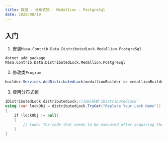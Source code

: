 ```yaml
---
title: 数据 - 分布式锁 - Medallion - PostgreSql
date: 2022/08/19
---
```


## 入门

1. 安装`Masa.Contrib.Data.DistributedLock.Medallion.PostgreSql`

``` shell
dotnet add package Masa.Contrib.Data.DistributedLock.Medallion.PostgreSql
```

2. 修改类`Program`

``` C#
builder.Services.AddDistributedLock(medallionBuilder => medallionBuilder.UseNpgsql("Host=myserver;Username=sa;Password=P@ssw0rd;Database=identity"));
```

3. 使用分布式锁

``` C#
IDistributedLock distributedLock;//从DI获取`IDistributedLock`
using (var lockObj = distributedLock.TryGet("Replace Your Lock Name"))
{
    if (lockObj != null)
    {
        // todo: The code that needs to be executed after acquiring the distributed lock
    }
}
```